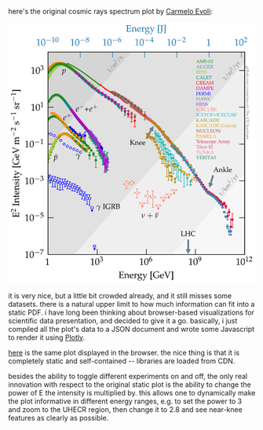 here's the original cosmic rays spectrum plot by [Carmelo Evoli](https://carmeloevoli.github.io/):

![original CR plot by Carmelo Evoli](https://raw.githubusercontent.com/carmeloevoli/The_CR_Spectrum/master/plots/The_CR_Spectrum_2023.png)

it is very nice, but a little bit crowded already, and it still misses some datasets. there is
a natural upper limit to how much information can fit into a static PDF. i have long been
thinking about browser-based visualizations for scientific data presentation, and decided
to give it a go. basically, i just compiled all the plot's data to a JSON document and wrote some
Javascript to render it using [Plotly](https://plotly.com/javascript/).

[here](/cosmic-rays-spectrum) is the same plot displayed in the browser. the nice thing is that
it is completely static and self-contained -- libraries are loaded from CDN.

besides the ability to toggle different experiments on and off, the only real innovation with
respect to the original static plot is the ability to change the power of E the intensity is
multiplied by. this allows one to dynamically make the plot informative in different energy
ranges, e.g. to set the power to 3 and zoom to the UHECR region, then change it to 2.8 and
see near-knee features as clearly as possible.
